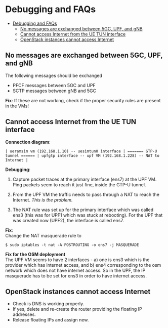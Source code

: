 # Debugging and FAQs

- [Debugging and FAQs](#debugging-and-faqs)
  - [No messages are exchanged between 5GC, UPF, and gNB](#no-messages-are-exchanged-between-5gc-upf-and-gnb)
  - [Cannot access Internet from the UE TUN interface](#cannot-access-internet-from-the-ue-tun-interface)
  - [OpenStack instances cannot access Internet](#openstack-instances-cannot-access-internet)

## No messages are exchanged between 5GC, UPF, and gNB
The following messages should be exchanged  
- PFCF messages between 5GC and UPF
- SCTP messages between gNB and 5GC

**Fix**:
If these are not working, check if the proper security rules are present in the VMs!

## Cannot access Internet from the UE TUN interface

**Connection diagram**:
```
| ueramsim vm (192.168.1.10) -- uesimtun0 interface | ======= GTP-U tunnel ====== | upfgtp interface -- upf VM (192.168.1.228) -- NAT to Internet |
```

**Debugging**:

1. Capture packet traces at the primary interface (ens7) at the UPF VM. Ping packets seem to reach it just fine, inside the GTP-U tunnel.

2. From the UPF VM the traffic needs to pass through a NAT to reach the Internet. *This is the problem.*

3. The NAT rule was set up for the primary interface which was called ens3 (this was for UPF1 which was stuck at rebooting). For the UPF that was created now (UPF2), the interface is called ens7.


**Fix**:  
Change the NAT masquerade rule to

`$ sudo iptables -t nat -A POSTROUTING -o ens7 -j MASQUERADE`


**Fix for the OSM deployment**  
The UPF VM seems to have 2 interfaces - a) one is ens3 which is the provider which has internet access, and b) ens4 corresponding to the osm network which does not have internet access.
So in the UPF, the IP masquerade has to be set for ens3 in order to have internet access.


## OpenStack instances cannot access Internet
- Check is DNS is working properly.
- If yes, delete and re-create the router providing the floating IP addresses.
- Release floating IPs and assign new.
